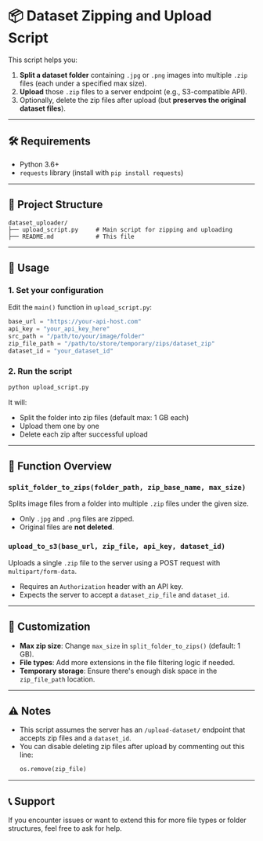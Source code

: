 # 📦 Dataset Zipping and Upload Script

This script helps you:

1. **Split a dataset folder** containing `.jpg` or `.png` images into multiple `.zip` files (each under a specified max size).
2. **Upload** those `.zip` files to a server endpoint (e.g., S3-compatible API).
3. Optionally, delete the zip files after upload (but **preserves the original dataset files**).

---

## 🛠 Requirements

- Python 3.6+
- `requests` library (install with `pip install requests`)

---

## 📁 Project Structure

```
dataset_uploader/
├── upload_script.py     # Main script for zipping and uploading
├── README.md            # This file
```

---

## 🚀 Usage

### 1. Set your configuration

Edit the `main()` function in `upload_script.py`:

```python
base_url = "https://your-api-host.com"
api_key = "your_api_key_here"
src_path = "/path/to/your/image/folder"
zip_file_path = "/path/to/store/temporary/zips/dataset_zip"
dataset_id = "your_dataset_id"
```

### 2. Run the script

```bash
python upload_script.py
```

It will:

- Split the folder into zip files (default max: 1 GB each)
- Upload them one by one
- Delete each zip after successful upload

---

## 🧩 Function Overview

### `split_folder_to_zips(folder_path, zip_base_name, max_size)`
Splits image files from a folder into multiple `.zip` files under the given size.

- Only `.jpg` and `.png` files are zipped.
- Original files are **not deleted**.

### `upload_to_s3(base_url, zip_file, api_key, dataset_id)`
Uploads a single `.zip` file to the server using a POST request with `multipart/form-data`.

- Requires an `Authorization` header with an API key.
- Expects the server to accept a `dataset_zip_file` and `dataset_id`.

---

## 🧹 Customization

- **Max zip size**: Change `max_size` in `split_folder_to_zips()` (default: 1 GB).
- **File types**: Add more extensions in the file filtering logic if needed.
- **Temporary storage**: Ensure there's enough disk space in the `zip_file_path` location.

---

## ⚠️ Notes

- This script assumes the server has an `/upload-dataset/` endpoint that accepts zip files and a `dataset_id`.
- You can disable deleting zip files after upload by commenting out this line:
  ```python
  os.remove(zip_file)
  ```

---

## 📞 Support

If you encounter issues or want to extend this for more file types or folder structures, feel free to ask for help.
